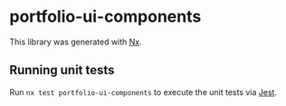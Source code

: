 # portfolio-ui-components

This library was generated with [Nx](https://nx.dev).

## Running unit tests

Run `nx test portfolio-ui-components` to execute the unit tests via [Jest](https://jestjs.io).
